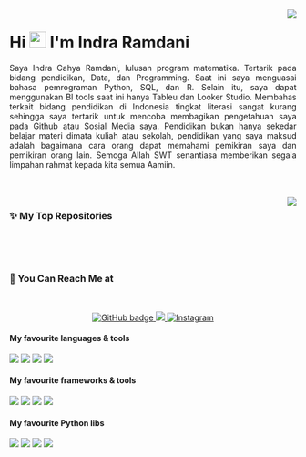 

<img align='right' src = "https://github-readme-stats.vercel.app/api?username=indracahyaramdani&show_icons=true&show_icons=true&title_color=fff&icon_color=0BB7F3&text_color=9f9f9f&bg_color=151515&line_height=15">



# Hi <img src="https://github.com/TheDudeThatCode/TheDudeThatCode/blob/master/Assets/Hi.gif" width="29px"> I'm Indra Ramdani 

<p align="justify">
 Saya Indra Cahya Ramdani, lulusan program matematika. Tertarik pada bidang pendidikan, Data, dan Programming. Saat ini saya menguasai bahasa pemrograman Python, SQL, dan R. Selain itu, saya dapat menggunakan BI tools saat ini hanya Tableu dan Looker Studio. Membahas terkait bidang pendidikan di Indonesia tingkat literasi sangat kurang sehingga saya tertarik untuk mencoba membagikan pengetahuan saya pada Github atau Sosial Media saya. Pendidikan bukan hanya sekedar belajar materi dimata kuliah atau sekolah, pendidikan yang saya maksud adalah bagaimana cara orang dapat memahami pemikiran saya dan pemikiran orang lain. Semoga Allah SWT senantiasa memberikan segala limpahan rahmat kepada kita semua Aamiin.
  
</p>

<br> 
<br>

<div>
<img align='right' src = "https://github-readme-stats.vercel.app/api/top-langs/?username=indracahyaramdani&show_icons=true&show_icons=true&title_color=fff&icon_color=0BB7F3&text_color=9f9f9f&bg_color=151515&line_height=15&line_width=15">
</div>


### ✨ My Top Repositories

<!--
- [**My Personal Projects**](https://github.com/eliyanto29/My-Personal-Projects) - *Here is place to share my personal projects that I have done*
- [**DQLab**](https://github.com/eliyanto29/DQLab) - *Share what I have learn in awesome DQ-Lab Learning Platform*
- [**Coursera**](https://github.com/eliyanto29/Coursera) - *Share what I have learn in awesome Courseera Learning Platform*
- [**My Academics Paper**](https://github.com/eliyanto29/My-Academics-Paper-On-Data-Science) - *Place for my academics paper for free*
-->
<br>
<br>
<br>

### 📱 You Can Reach Me at
<!--<p>
  <a href="https://www.linkedin.com/in/indra-cahya-ramdani-5178881a3/" target="_blank"><img alt="LinkedIn" src="https://img.shields.io/badge/linkedin-%230077B5.svg?&style=for-the-badge&logo=linkedin&logoColor=white" /></a>
  <a href="https://github.com/indracahyaramdani" target="_blank"><img alt="Github" src="https://img.shields.io/badge/GitHub-%2312100E.svg?&style=for-the-badge&logo=Github&logoColor=white" /></a>
  <a href="https://instagram.com/indrawiharjaa_" target="_blank"><img alt="Instagram" src="https://img.shields.io/badge/instagram-%23f21d37.svg?&style=for-the-badge&logo=instagram&logoColor=white" /></a>
  <a href="https://twitter.com/indracahyaram23" target="_blank"><img alt="Twitter" src="https://img.shields.io/badge/twitter-%231da1f2.svg?&style=for-the-badge&logo=twitter&logoColor=white" /></a>
  <a href="https://www.facebook.com/iendra.wonxbankunix/" target="_blank"><img alt="Facebook" src="https://img.shields.io/badge/facebook-%231da1f2.svg?&style=for-the-badge&logo=facebook&logoColor=white" /></a>
</p>-->

<br>

<p align="center">
  <a href="https://github.com/indracahyaramdani?tab=followers">
    <img src="https://img.shields.io/github/followers/indracahyaramdani?label=Followers&logo=GitHub&style=for-the-badge" alt="GitHub badge" />
  </a>
  <a href="http://twitter.com/indracahyaram23">
    <img src="https://img.shields.io/twitter/follow/indracahyaram23?label=Twitter&logo=twitter&style=for-the-badge" />
  </a>
  <!---<a href="https://discord.gg/gMEFkyhG">
    <img src="https://img.shields.io/discord/764845482257285140?logo=discord&style=for-the-badge" />
  </a>-->
   <a href="https://instagram.com/indrawiharjaa_" target="_blank"><img alt="Instagram" src="https://img.shields.io/badge/instagram-%23f21d37.svg?&style=for-the-badge&logo=instagram&logoColor=white" /></a>
</p>

#### My favourite languages & tools
![](https://img.shields.io/badge/Code-Python-informational?style=flat&logo=python&logoColor=white&color=3776AB)
![](https://img.shields.io/badge/Code-Jupyter-informational?style=flat&logo=jupyter&logoColor=white&color=F37626)
![](https://img.shields.io/badge/Code-Git-informational?style=flat&logo=Git&logoColor=white&color=F05032)
![](https://img.shields.io/badge/Code-LaTeX-informational?style=flat&logo=LaTeX&logoColor=white&color=008080)

#### My favourite frameworks & tools  
![](https://img.shields.io/badge/TensorFlow-informational?style=flat&logo=TensorFlow&logoColor=white&color=FF6F00)
![](https://img.shields.io/badge/PyTorch-informational?style=flat&logo=PyTorch&logoColor=white&color=EE4C2C)
![](https://img.shields.io/badge/Keras-informational?style=flat&logo=Keras&logoColor=white&color=D00000)
![](https://img.shields.io/badge/Colab-informational?style=flat&logo=google-colab&logoColor=white&color=F4B400)


#### My favourite Python libs
![](https://img.shields.io/badge/Pandas-informational?style=flat&logo=pandas&logoColor=white&color=150458)
![](https://img.shields.io/badge/NumPy-informational?style=flat&logo=numpy&logoColor=white&color=013243)
![](https://img.shields.io/badge/SciPy-informational?style=flat&logo=scipy&logoColor=white&color=8CAAE6)
![](https://img.shields.io/badge/ScikitLearn-informational?style=flat&logo=scikit-learn&logoColor=white&color=F7931E)
